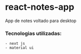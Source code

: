 # react-notes-app
App de notes voltado para desktop

### Tecnologias utilizadas:
    - next js
    - material ui
